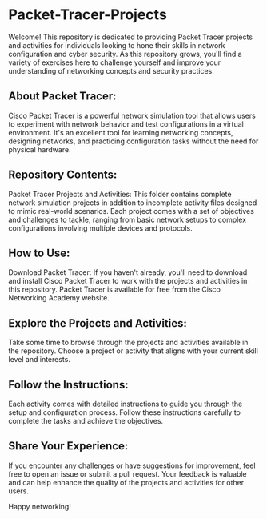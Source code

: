 # Packet-Tracer-Projects
Welcome! This repository is dedicated to providing Packet Tracer projects and activities for individuals looking to hone their skills in network configuration and cyber security. As this repository grows, you'll find a variety of exercises here to challenge yourself and improve your understanding of networking concepts and security practices.

## About Packet Tracer: 
Cisco Packet Tracer is a powerful network simulation tool that allows users to experiment with network behavior and test configurations in a virtual environment. It's an excellent tool for learning networking concepts, designing networks, and practicing configuration tasks without the need for physical hardware.

## Repository Contents:
Packet Tracer Projects and Activities: This folder contains complete network simulation projects in addition to incomplete activity files designed to mimic real-world scenarios. Each project comes with a set of objectives and challenges to tackle, ranging from basic network setups to complex configurations involving multiple devices and protocols.

## How to Use:
Download Packet Tracer: If you haven't already, you'll need to download and install Cisco Packet Tracer to work with the projects and activities in this repository. Packet Tracer is available for free from the Cisco Networking Academy website.

## Explore the Projects and Activities: 
Take some time to browse through the projects and activities available in the repository. Choose a project or activity that aligns with your current skill level and interests.

## Follow the Instructions: 
Each activity comes with detailed instructions to guide you through the setup and configuration process. Follow these instructions carefully to complete the tasks and achieve the objectives.

## Share Your Experience: 
If you encounter any challenges or have suggestions for improvement, feel free to open an issue or submit a pull request. Your feedback is valuable and can help enhance the quality of the projects and activities for other users.

Happy networking!
